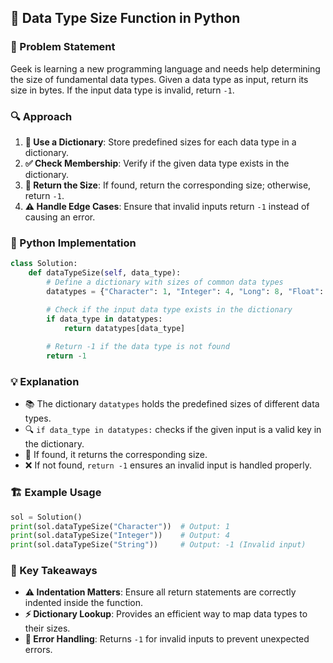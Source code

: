 ## 📝 Data Type Size Function in Python

### 📌 Problem Statement
Geek is learning a new programming language and needs help determining the size of fundamental data types. Given a data type as input, return its size in bytes. If the input data type is invalid, return `-1`.

### 🔍 Approach
1. **📖 Use a Dictionary**: Store predefined sizes for each data type in a dictionary.
2. **✅ Check Membership**: Verify if the given data type exists in the dictionary.
3. **📏 Return the Size**: If found, return the corresponding size; otherwise, return `-1`.
4. **⚠️ Handle Edge Cases**: Ensure that invalid inputs return `-1` instead of causing an error.

### 🐍 Python Implementation
```python
class Solution:
    def dataTypeSize(self, data_type):
        # Define a dictionary with sizes of common data types
        datatypes = {"Character": 1, "Integer": 4, "Long": 8, "Float": 5, "Double": 2}

        # Check if the input data type exists in the dictionary
        if data_type in datatypes:
            return datatypes[data_type]
        
        # Return -1 if the data type is not found
        return -1
```

### 💡 Explanation
- 📚 The dictionary `datatypes` holds the predefined sizes of different data types.
- 🔍 `if data_type in datatypes:` checks if the given input is a valid key in the dictionary.
- 🎯 If found, it returns the corresponding size.
- ❌ If not found, `return -1` ensures an invalid input is handled properly.

### 🏗 Example Usage
```python
sol = Solution()
print(sol.dataTypeSize("Character"))  # Output: 1
print(sol.dataTypeSize("Integer"))    # Output: 4
print(sol.dataTypeSize("String"))     # Output: -1 (Invalid input)
```

### 🔑 Key Takeaways
- **⚠️ Indentation Matters**: Ensure all return statements are correctly indented inside the function.
- **⚡ Dictionary Lookup**: Provides an efficient way to map data types to their sizes.
- **🛑 Error Handling**: Returns `-1` for invalid inputs to prevent unexpected errors.
